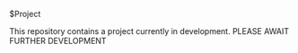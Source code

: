 $Project

This repository contains a project currently in development.
  PLEASE AWAIT FURTHER DEVELOPMENT
